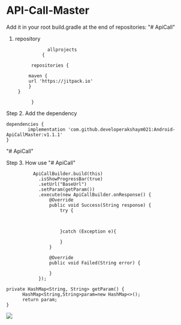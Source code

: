 # API-Call-Master

Add it in your root build.gradle at the end of repositories: "# ApiCall"
1. repository

  
  
                   allprojects 
                 {
       
		     repositories {
    
			maven { 
			url 'https://jitpack.io'
			}
		}
	
             } 
  
  Step 2. Add the dependency
  
  
  	dependencies {
	        implementation 'com.github.developerakshaym021:Android-ApiCallMaster:v1.1.1'
	}
  
  
  
"# ApiCall"


Step 3. How use "# ApiCall"


              ApiCallBuilder.build(this)
                .isShowProgressBar(true)
                .setUrl("BaseUrl")
                .setParam(getParam())
                .execute(new ApiCallBuilder.onResponse() {
                    @Override
                    public void Success(String response) {
                        try {


                          
                        }catch (Exception e){
                            
                        }
                    }

                    @Override
                    public void Failed(String error) {
                        
                    }
                });
		
	private HashMap<String, String> getParam() {
          HashMap<String,String>param=new HashMap<>();
          return param;
    }
    
    
    



[![](https://jitpack.io/v/developerakshaym021/Android-ApiCallMaster.svg)](https://jitpack.io/#developerakshaym021/Android-ApiCallMaster)
